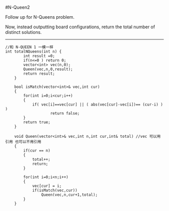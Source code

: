 #N-Queen2

Follow up for N-Queens problem.

Now, instead outputting board configurations, return the total number of distinct solutions.


---




```
//和 N-QUEEN 1 一模一样
int totalNQueens(int n) {
        int result =0;
        if(n<=0 ) return 0;
        vector<int> vec(n,0);
        Queen(vec,n,0,result);
        return result;
    }
    
    bool isMatch(vector<int>& vec,int cur)
    {
        for(int i=0;i<cur;i++)
        {
            if( vec[i]==vec[cur] || ( abs(vec[cur]-vec[i])== (cur-i) ) )
                    return false;
        }
        return true;
    }
    
    void Queen(vector<int>& vec,int n,int cur,int& total) //vec 可以用引用 也可以不用引用
    {
        if(cur == n)
        {
            total++;
            return;
        }
        
        for(int i=0;i<n;i++)
        {
            vec[cur] = i;
            if(isMatch(vec,cur))
                Queen(vec,n,cur+1,total);
        }
    }
```